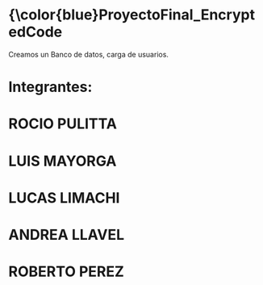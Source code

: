 # {\color{blue}ProyectoFinal_EncryptedCode
Creamos un Banco de datos, carga de usuarios.



# Integrantes:
# ROCIO PULITTA  
# LUIS MAYORGA   
# LUCAS LIMACHI  
# ANDREA LLAVEL  
# ROBERTO PEREZ  

